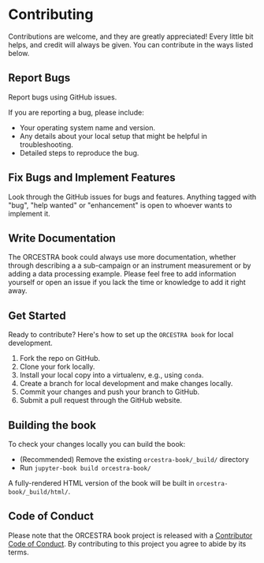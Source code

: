 # Contributing

Contributions are welcome, and they are greatly appreciated! Every little bit
helps, and credit will always be given. You can contribute in the ways listed below.

## Report Bugs

Report bugs using GitHub issues.

If you are reporting a bug, please include:

* Your operating system name and version.
* Any details about your local setup that might be helpful in troubleshooting.
* Detailed steps to reproduce the bug.

## Fix Bugs and Implement Features

Look through the GitHub issues for bugs and features. Anything tagged with "bug", "help
wanted" or "enhancement" is open to whoever wants to implement it.

## Write Documentation

The ORCESTRA book could always use more documentation, whether through describing a
a sub-campaign or an instrument measurement or by adding a data processing example.
Please feel free to add information yourself or open an issue if you lack the time 
or knowledge to add it right away.


## Get Started

Ready to contribute? Here's how to set up the `ORCESTRA book` for local development.

1. Fork the repo on GitHub.
2. Clone your fork locally.
3. Install your local copy into a virtualenv, e.g., using `conda`.
4. Create a branch for local development and make changes locally.
5. Commit your changes and push your branch to GitHub.
6. Submit a pull request through the GitHub website.

## Building the book

To check your changes locally you can build the book:

- (Recommended) Remove the existing `orcestra-book/_build/` directory
- Run `jupyter-book build orcestra-book/`

A fully-rendered HTML version of the book will be built in `orcestra-book/_build/html/`.


## Code of Conduct

Please note that the ORCESTRA book project is released with a [Contributor Code of Conduct](CONDUCT.md). By contributing to this project you agree to abide by its terms.
